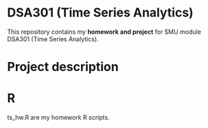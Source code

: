 # DSA301 (Time Series Analytics)
This repository contains my __homework and project__ for SMU module DSA301 (Time Series Analytics).

# Project description


# R
ts_hw.R are my homework R scripts.



